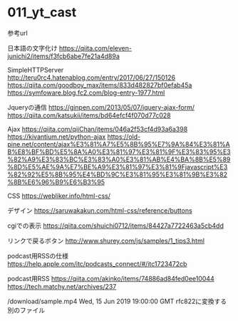 # 011_yt_cast


参考url

日本語の文字化け
https://qiita.com/eleven-junichi2/items/f3fcb6abe7fe21a4d89a


SimpleHTTPServer
http://teru0rc4.hatenablog.com/entry/2017/06/27/150126
https://qiita.com/goodboy_max/items/833d482827bf0efab45a
https://symfoware.blog.fc2.com/blog-entry-1977.html

Jqueryの通信
https://ginpen.com/2013/05/07/jquery-ajax-form/
https://qiita.com/katsukii/items/bd64efcf4f070d77c028

Ajax
https://qiita.com/qiiChan/items/046a2f53cf4d93a6a398
https://kivantium.net/python-ajax
https://old-pine.net/content/ajax%E3%81%A7%E5%8B%95%E7%9A%84%E3%81%AB%E8%BF%BD%E5%8A%A0%E3%81%97%E3%81%9F%E3%83%95%E3%82%A9%E3%83%BC%E3%83%A0%E3%81%AB%E4%BA%8B%E5%89%8D%E5%AE%9A%E7%BE%A9%E3%81%97%E3%81%9Fjavascript%E3%82%92%E5%8B%95%E4%BD%9C%E3%81%95%E3%81%9B%E3%82%8B%E6%96%B9%E6%B3%95


CSS
https://webliker.info/html-css/


デザイン
https://saruwakakun.com/html-css/reference/buttons

cgiでの表示
https://qiita.com/shuichi0712/items/84427a7722463a5cb4dd

リンクで戻るボタン
http://www.shurey.com/js/samples/1_tips3.html

podcast用RSSの仕様
https://help.apple.com/itc/podcasts_connect/#/itc1723472cb

podcast用RSS
https://qiita.com/akinko/items/74886ad84fed0ee10044
https://tech.matchy.net/archives/237



<?xml version="1.0" encoding="utf-8"?>
<rss xmlns:itunes="http://www.itunes.com/dtds/podcast-1.0.dtd" version="2.0">
  <channel>
    <title>我が家のPodcast</title>
    <itunes:owner/>
    <itunes:image href="http://#{host_ip}/podcast/001.png"/>
    <itunes:category text="youtube"/>
      <item>
        <title>Youtubeのタイトル</title>
        <enclosure url="/podcast/sample.mp4"
                 length="ファイルサイズ"
                 type="audio/mp4"
        />
        <guid isPermaLink="true">/download/sample.mp4</guid>
        <pubDate>Wed, 15 Jun 2019 19:00:00 GMT</pubDate>    rfc822に変換する
      </item>
      <item>
        別のファイル
      </item>
  </channel>
</rss>
